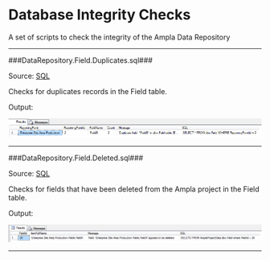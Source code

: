 Database Integrity Checks
===

A set of scripts to check the integrity of the Ampla Data Repository

----------

###DataRepository.Field.Duplicates.sql###

Source: [SQL](DataRepository.Field.Duplicate.sql)

Checks for duplicates records in the Field table. 

Output:

![SQL Output](../../images/checks/datarepository.field.duplicate.png)

----------

###DataRepository.Field.Deleted.sql###

Source: [SQL](DataRepository.Field.Deleted.sql)

Checks for fields that have been deleted from the Ampla project in the Field table. 

Output:

![SQL Output](../../images/checks/datarepository.field.deleted.png)

----------

